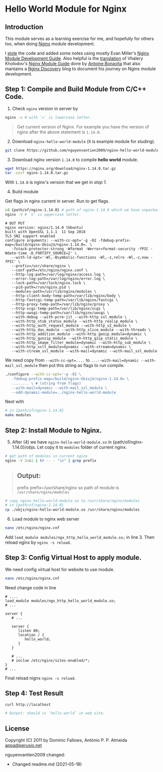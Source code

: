 # Hello World Module for Nginx

## Introduction

This module serves as a learning exercise for me, and hopefully for
others too, when doing [Nginx](http://nginx.org) module development. 

I [stole](http://dominicfallows.com/2011/02/20/hello-world-nginx-module-3/)
the code and added some notes using mostly Evan Miller's
[Nginx Module Development Guide](http://www.evanmiller.org/nginx-modules-guide.html). Also
helpful is the
[translation](http://antoine.bonavita.free.fr/nginx_mod_dev_en.html)
of Vhalery Kholodov's
[Nginx Module Guide](http://www.grid.net.ru/nginx/nginx-modules.html)
done by [Antoine Bonavita](http://antoine.bonavita.free.fr/) that also
mantains a [Nginx Discovery](http://www.nginx-discovery.com/) blog to
document his journey on Nginx module development.

## Step 1: Compile and Build Module from C/C++ Code.

1. Check `nginx` version in server by 
```sh
nginx -v # with `v` is lowercase letter.
```
> Get current version of Nginx. For example you have the version of nginx after the above statement is `1.14.0`.

2. Download `nginx-hello-world-module` (it is example module for studing).

```sh
git clone https://github.com/nguyenvantien2009/nginx-hello-world-module.git
```

3. Download nginx version `1.14.0` to compile __hello world__ module.

```sh
wget https://nginx.org/download/nginx-1.14.0.tar.gz
tar -xzvf nginx-1.14.0.tar.gz
```

With `1.14.0` is nginx's version that we get in _step 1_.

4. Build module

Get flags in nginx current in server. Run to get flags.

```sh
cd {path/of/nginx-1.14.0} # path of nginx-1.14.0 which we have unpacked
nginx -V # `V` is uppercase letter.
```

```
# OUT PUT
nginx version: nginx/1.14.0 (Ubuntu)
built with OpenSSL 1.1.1  11 Sep 2018
TLS SNI support enabled
configure arguments: --with-cc-opt='-g -O2 -fdebug-prefix-map=/build/nginx-GkiujU/nginx-1.14.0=. \
   -fstack-protector-strong -Wformat -Werror=format-security -fPIC -Wdate-time -D_FORTIFY_SOURCE=2' \ 
   --with-ld-opt='-Wl,-Bsymbolic-functions -Wl,-z,relro -Wl,-z,now -fPIC' \
   --prefix=/usr/share/nginx \
   --conf-path=/etc/nginx/nginx.conf \
   --http-log-path=/var/log/nginx/access.log \
   --error-log-path=/var/log/nginx/error.log \
   --lock-path=/var/lock/nginx.lock \
   --pid-path=/run/nginx.pid \
   --modules-path=/usr/lib/nginx/modules \
   --http-client-body-temp-path=/var/lib/nginx/body \
   --http-fastcgi-temp-path=/var/lib/nginx/fastcgi \
   --http-proxy-temp-path=/var/lib/nginx/proxy \
   --http-scgi-temp-path=/var/lib/nginx/scgi \
   --http-uwsgi-temp-path=/var/lib/nginx/uwsgi \
   --with-debug --with-pcre-jit --with-http_ssl_module \
   --with-http_stub_status_module --with-http_realip_module \
   --with-http_auth_request_module --with-http_v2_module \
   --with-http_dav_module --with-http_slice_module --with-threads \
   --with-http_addition_module --with-http_geoip_module=dynamic \
   --with-http_gunzip_module --with-http_gzip_static_module \
   --with-http_image_filter_module=dynamic --with-http_sub_module \
   --with-http_xslt_module=dynamic --with-stream=dynamic \
   --with-stream_ssl_module --with-mail=dynamic --with-mail_ssl_module
```

We need copy from `--with-cc-opt=....`  to `...--with-mail=dynamic --with-mail_ssl_module` then put this string as flags to run compile.

```sh
./configure --with-cc-opt='-g -O2 \
   -fdebug-prefix-map=/build/nginx-GkiujU/nginx-1.14.0= \
   ........ \ # (string from flags)
   --with-mail=dynamic --with-mail_ssl_module \
   --add-dynamic-module=../nginx-hello-world-module
```

Next with 

```sh
# in {path/of/nginx-1.14.0}
make modules
```

## Step 2: Install Module to Nginx.

5. After (4) we have `nginx-hello-world-module.so` in {path/of/nginx-1.14.0}/objs. Let copy it to `modules` folder of current nginx.

```sh
# get path of modules in current nginx
nginx -V 2>&1 | tr -- - "\n" | grep prefix
```

> ## Output: 
> prefix
> prefix=/usr/share/nginx
> so path of module is `/usr/share/nginx/modules`

```sh
# copy nginx-hello-world-module.so to /usr/share/nginx/modules
# in {path/of/nginx-1.14.0} 
cp ./objs/nginx-hello-world-module.so /usr/share/nginx/modules
```

6. Load module to nginx web server

```sh
nano /etc/nginx/nginx.cnf 
```

Add `load_module modules/ngx_http_hello_world_module.so;` in line 3. Then reload nginx by `nginx -s reload`.

## Step 3: Config Virtual Host to apply module.

We need config virtual host for website to use module.

```sh
nano /etc/nginx/nginx.cnf
```

Need change code in line 

```
# ....
load_module modules/ngx_http_hello_world_module.so;
# ...

server {
   # ...
   
   server {
      listen 80;
      location / {
         hello_world;
      }
   }
   
   # ...
   # inclue /etc/nginx/sites-enabled/*;
}
# ...
```

Final reload nignx `nginx -s reload`.

## Step 4: Test Result

```sh
curl http://localhost

# Output: should is `hello world` in web site.
```

## License

Copyright (C) 2011 by Dominic Fallows, António P. P. Almeida <appa@perusio.net>

nguyenvantien2009 changed:
- Changed readme.md (2021-05-18)
